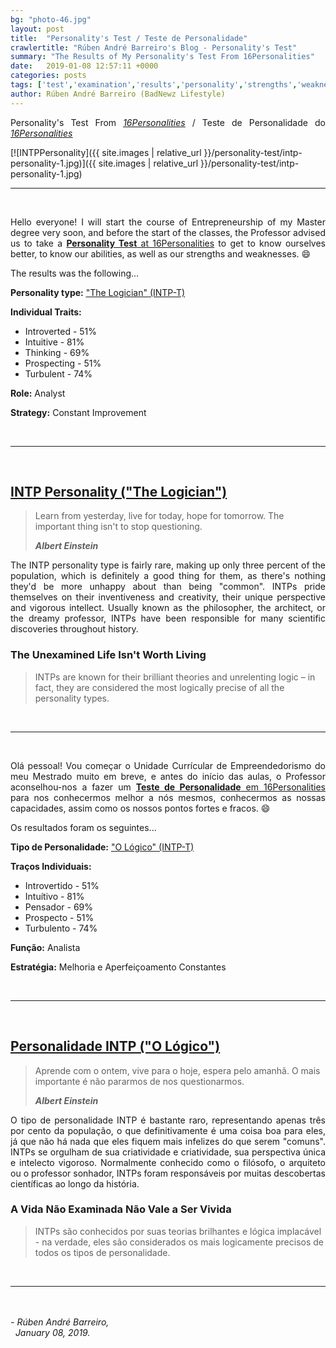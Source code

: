 ```yaml
---
bg: "photo-46.jpg"
layout: post
title:  "Personality's Test / Teste de Personalidade"
crawlertitle: "Rúben André Barreiro's Blog - Personality's Test"
summary: "The Results of My Personality's Test From 16Personalities"
date:   2019-01-08 12:57:11 +0000
categories: posts
tags: ['test','examination','results','personality','strengths','weaknesses','romantic','relationships','friendships','parenthood','career','paths','workplace','habits']
author: Rúben André Barreiro (BadNewz Lifestyle)
---
```

<p align="justify">Personality's Test From <a href="https://www.16personalities.com/"><i><u>16Personalities</u></i></a> / Teste de Personalidade do <a href="https://www.16personalities.com/"><i><u>16Personalities</u></i></a></p>

[![INTPPersonality]({{ site.images | relative_url }}/personality-test/intp-personality-1.jpg)]({{ site.images | relative_url }}/personality-test/intp-personality-1.jpg)

<hr>
<br>

<p align="justify">Hello everyone! I will start the course of Entrepreneurship of my Master degree very soon, and before the start of the classes, the Professor advised us to take a <u><b>Personality Test</b> at <a href="https://www.16personalities.com/">16Personalities</a></u> to get to know ourselves better, to know our abilities, as well as our strengths and weaknesses. 😄</p>

<p align="justify">The results was the following...</p>

<p align="justify"><b>Personality type:</b> <a href="https://www.16personalities.com/intp-personality"><u>"The Logician"</u> (INTP-T)</a></p>

<p align="justify"><b>Individual Traits:</b></p>
<ul>
    <li>Introverted - 51%</li>
    <li>Intuitive - 81%</li>
    <li>Thinking - 69%</li>
    <li>Prospecting - 51%</li>
    <li>Turbulent - 74%</li>
</ul>

<p align="justify"><b>Role:</b> Analyst</p>

<p align="justify"><b>Strategy:</b> Constant Improvement</p>

<br>
<hr>
<br>

<h2><a href="https://www.16personalities.com/intp-personality">INTP Personality ("The Logician")</a></h2>

<blockquote>
    <p>Learn from yesterday, live for today, hope for tomorrow. The important thing isn't to stop questioning.</p>
    <footer><b><i>Albert Einstein</i></b></footer>
</blockquote>

<p align="justify">The INTP personality type is fairly rare, making up only three percent of the population, which is definitely a good thing for them, as there's nothing they'd be more unhappy about than being "common". INTPs pride themselves on their inventiveness and creativity, their unique perspective and vigorous intellect. Usually known as the philosopher, the architect, or the dreamy professor, INTPs have been responsible for many scientific discoveries throughout history.</p>

<h3>The Unexamined Life Isn't Worth Living</h3>

<blockquote>
    <p>INTPs are known for their brilliant theories and unrelenting logic – in fact, they are considered the most logically precise of all the personality types.</p>
</blockquote>

<br>
<hr>
<br>

<p align="justify">Olá pessoal! Vou começar o Unidade Currícular de Empreendedorismo do meu Mestrado muito em breve, e antes do início das aulas, o Professor aconselhou-nos a fazer um <u><b>Teste de Personalidade</b> em <a href="https://www.16personalities.com/">16Personalities</a></u> para nos conhecermos melhor a nós mesmos, conhecermos as nossas capacidades, assim como os nossos pontos fortes e fracos. 😄</p>

<p align="justify">Os resultados foram os seguintes...</p>

<p align="justify"><b>Tipo de Personalidade:</b> <a href="https://www.16personalities.com/intp-personality"><u>"O Lógico"</u> (INTP-T)</a></p>

<p align="justify"><b>Traços Individuais:</b></p>
<ul>
    <li>Introvertido - 51%</li>
    <li>Intuítivo - 81%</li>
    <li>Pensador - 69%</li>
    <li>Prospecto - 51%</li>
    <li>Turbulento - 74%</li>
</ul>

<p align="justify"><b>Função:</b> Analista</p>

<p align="justify"><b>Estratégia:</b> Melhoria e Aperfeiçoamento Constantes</p>

<br>
<hr>
<br>

<h2><a href="https://www.16personalities.com/intp-personality">Personalidade INTP ("O Lógico")</a></h2>

<blockquote>
    <p>Aprende com o ontem, vive para o hoje, espera pelo amanhã. O mais importante é não pararmos de nos questionarmos.</p>
    <footer><b><i>Albert Einstein</i></b></footer>
</blockquote>

<p align="justify">O tipo de personalidade INTP é bastante raro, representando apenas três por cento da população, o que definitivamente é uma coisa boa para eles, já que não há nada que eles fiquem mais infelizes do que serem "comuns". INTPs se orgulham de sua criatividade e criatividade, sua perspectiva única e intelecto vigoroso. Normalmente conhecido como o filósofo, o arquiteto ou o professor sonhador, INTPs foram responsáveis por muitas descobertas científicas ao longo da história.</p>

<h3>A Vida Não Examinada Não Vale a Ser Vivida</h3>

<blockquote>
    <p>INTPs são conhecidos por suas teorias brilhantes e lógica implacável - na verdade, eles são considerados os mais logicamente precisos de todos os tipos de personalidade.</p>
</blockquote>

<br>
<hr>
<br>

<br>

<i>
    - Rúben André Barreiro,
    <br>
    &nbsp;
    January 08, 2019.
</i>